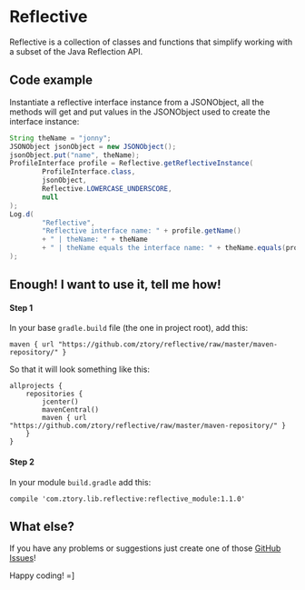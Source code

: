 # Reflective

Reflective is a collection of classes and functions that simplify working with a subset of the Java Reflection API.

## Code example
Instantiate a reflective interface instance from a JSONObject, all the methods will get and put values in the JSONObject used to create the interface instance:
```java
String theName = "jonny";
JSONObject jsonObject = new JSONObject();
jsonObject.put("name", theName);
ProfileInterface profile = Reflective.getReflectiveInstance(
        ProfileInterface.class,
        jsonObject,
        Reflective.LOWERCASE_UNDERSCORE,
        null
);
Log.d(
        "Reflective",
        "Reflective interface name: " + profile.getName()
        + " | theName: " + theName
        + " | theName equals the interface name: " + theName.equals(profile.getName())
);
```

## Enough! I want to use it, tell me how!

#### Step 1
In your base `gradle.build` file (the one in project root), add this:
```
maven { url "https://github.com/ztory/reflective/raw/master/maven-repository/" }
```
So that it will look something like this:
```
allprojects {
    repositories {
        jcenter()
        mavenCentral()
        maven { url "https://github.com/ztory/reflective/raw/master/maven-repository/" }
    }
}
```

#### Step 2
In your module `build.gradle` add this:
```
compile 'com.ztory.lib.reflective:reflective_module:1.1.0'
```

## What else?

If you have any problems or suggestions just create one of those [GitHub Issues](https://github.com/ztory/reflective/issues)!

Happy coding! =]
